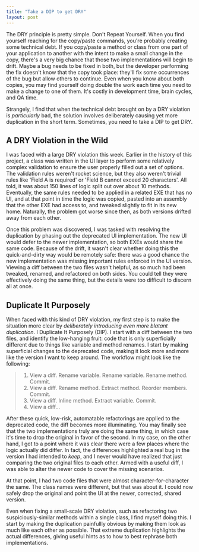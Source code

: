 ```yaml
---
title: "Take a DIP to get DRY"
layout: post
---
```



The DRY principle is pretty simple.  Don't Repeat Yourself.  When you find yourself reaching for the copy/paste commands, you're probably creating some technical debt.  If you copy/paste a method or class from one part of your application to another with the intent to make a small change in the copy, there's a very big chance that those two implementations will begin to drift.  Maybe a bug needs to be fixed in both, but the developer performing the fix doesn't know that the copy took place: they'll fix some occurrences of the bug but allow others to continue.  Even when you know about both copies, you may find yourself doing double the work each time you need to make a change to one of them.  It's costly in development time, brain cycles, and QA time.

Strangely, I find that when the technical debt brought on by a DRY violation is *particularly* bad, the solution involves deliberately causing yet more duplication in the short term.  Sometimes, you need to take a DIP to get DRY.

## A DRY Violation in the Wild

I was faced with a large DRY violation this week.  Earlier in the history of this project, a class was written in the UI layer to perform some relatively complex validation to ensure the user properly filled out a set of options.  The validation rules weren't rocket science, but they also weren't trivial rules like 'Field A is required' or 'Field B cannot exceed 20 characters'.  All told, it was about 150 lines of logic split out over about 10 methods.  Eventually, the same rules needed to be applied in a related EXE that has no UI, and at that point in time the logic was copied, pasted into an assembly that the other EXE had access to, and tweaked slightly to fit in its new home.  Naturally, the problem got worse since then, as both versions drifted away from each other.

Once this problem was discovered, I was tasked with resolving the duplication by phasing out the deprecated UI implementation.  The new UI would defer to the newer implementation, so both EXEs would share the same code.  Because of the drift, it wasn't clear whether doing this the quick-and-dirty way would be remotely safe: there was a good chance the new implementation was missing important rules enforced in the UI version.  Viewing a diff between the two files wasn't helpful, as so much had been tweaked, renamed, and refactored on both sides.  You could tell they were effectively doing the same thing, but the details were too difficult to discern all at once.

## Duplicate It Purposely

When faced with this kind of DRY violation, my first step is to make the situation more clear by *deliberately introducing even more blatant duplication*.  I Duplicate It Purposely (DIP).  I start with a diff between the two files, and identify the low-hanging fruit: code that is only superficially different due to things like variable and method renames.  I start by making superficial changes to the deprecated code, making it look more and more like the version I want to keep around.  The workflow might look like the following:

> 1. View a diff.  Rename variable.  Rename variable.  Rename method.  Commit.
> 2. View a diff.  Rename method.  Extract method.  Reorder members. Commit.
> 3. View a diff.  Inline method.  Extract variable.  Commit.
> 4. View a diff...


After these quick, low-risk, automatable refactorings are applied to the deprecated code, the diff becomes more illuminating.  You may finally see that the two implementations truly are doing the same thing, in which case it's time to drop the original in favor of the second.  In my case, on the other hand, I got to a point where it was clear there were a few places where the logic actually did differ.  In fact, the differences highlighted a real bug in the version I had intended to *keep*, and I never would have realized that just comparing the two original files to each other.  Armed with a useful diff, I was able to alter the newer code to cover the missing scenarios.

At that point, I had two code files that were almost character-for-character the same.  The class names were different, but that was about it.  I could now safely drop the original and point the UI at the newer, corrected, shared version.

Even when fixing a small-scale DRY violation, such as refactoring two suspiciously-similar methods within a single class, I find myself doing this.  I start by making the duplication painfullly obvious by making them look as much like each other as possible.  That extreme duplication highlights the actual differences, giving useful hints as to how to best rephrase both implementations.
